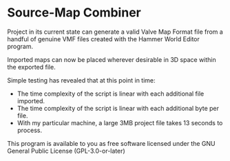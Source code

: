 # Source-Map Combiner

Project in its current state can generate a valid Valve Map Format file from a handful of genuine VMF files created with the Hammer World Editor program.

Imported maps can now be placed wherever desirable in 3D space within the exported file.

Simple testing has revealed that at this point in time:
- The time complexity of the script is linear with each additional file imported.
- The time complexity of the script is linear with each additional byte per file.
- With my particular machine, a large 3MB project file takes 13 seconds to process.

This program is available to you as free software licensed under the GNU General Public License (GPL-3.0-or-later)